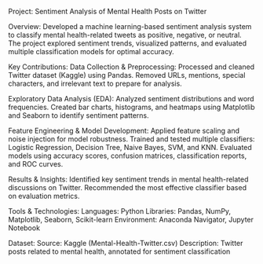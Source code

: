 Project: Sentiment Analysis of Mental Health Posts on Twitter

Overview:
Developed a machine learning-based sentiment analysis system to classify mental health-related tweets as positive, negative, or neutral. The project explored sentiment trends, visualized patterns, and evaluated multiple classification models for optimal accuracy.

Key Contributions:
Data Collection & Preprocessing:
Processed and cleaned Twitter dataset (Kaggle) using Pandas.
Removed URLs, mentions, special characters, and irrelevant text to prepare for analysis.

Exploratory Data Analysis (EDA):
Analyzed sentiment distributions and word frequencies.
Created bar charts, histograms, and heatmaps using Matplotlib and Seaborn to identify sentiment patterns.

Feature Engineering & Model Development:
Applied feature scaling and noise injection for model robustness.
Trained and tested multiple classifiers: Logistic Regression, Decision Tree, Naive Bayes, SVM, and KNN.
Evaluated models using accuracy scores, confusion matrices, classification reports, and ROC curves.

Results & Insights:
Identified key sentiment trends in mental health-related discussions on Twitter.
Recommended the most effective classifier based on evaluation metrics.

Tools & Technologies:
Languages: Python
Libraries: Pandas, NumPy, Matplotlib, Seaborn, Scikit-learn
Environment: Anaconda Navigator, Jupyter Notebook

Dataset:
Source: Kaggle (Mental-Health-Twitter.csv)
Description: Twitter posts related to mental health, annotated for sentiment classification

